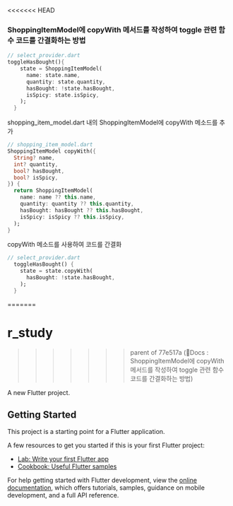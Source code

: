 <<<<<<< HEAD
### ShoppingItemModel에 copyWith 메서드를 작성하여 toggle 관련 함수 코드를 간결화하는 방법
```dart
// select_provider.dart
toggleHasBought(){
    state = ShoppingItemModel(
      name: state.name,
      quantity: state.quantity,
      hasBought: !state.hasBought,
      isSpicy: state.isSpicy,
    );
  }
```
shopping_item_model.dart 내의 ShoppingItemModel에 copyWith 메소드를 추가
```dart
// shopping_item_model.dart
ShoppingItemModel copyWith({
  String? name,
  int? quantity,
  bool? hasBought,
  bool? isSpicy,
}) {
  return ShoppingItemModel(
    name: name ?? this.name,
    quantity: quantity ?? this.quantity,
    hasBought: hasBought ?? this.hasBought,
    isSpicy: isSpicy ?? this.isSpicy,
  );
}
```
copyWith 메소드를 사용하여 코드를 간결화
```dart
// select_provider.dart
  toggleHasBought() {
    state = state.copyWith(
      hasBought: !state.hasBought,
    );
  }
```
=======
# r_study
>>>>>>> parent of 77e517a (Docs : ShoppingItemModel에 copyWith 메서드를 작성하여 toggle 관련 함수 코드를 간결화하는 방법)

A new Flutter project.

## Getting Started

This project is a starting point for a Flutter application.

A few resources to get you started if this is your first Flutter project:

- [Lab: Write your first Flutter app](https://docs.flutter.dev/get-started/codelab)
- [Cookbook: Useful Flutter samples](https://docs.flutter.dev/cookbook)

For help getting started with Flutter development, view the
[online documentation](https://docs.flutter.dev/), which offers tutorials,
samples, guidance on mobile development, and a full API reference.
